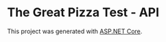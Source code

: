 # The Great Pizza Test - API

This project was generated with [ASP.NET Core](https://github.com/dotnet/aspnetcore).
